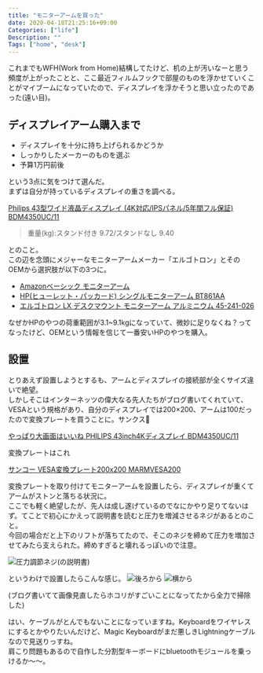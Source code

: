 ```yaml
---
title: "モニターアームを買った"
date: 2020-04-18T21:25:16+09:00
Categories: ["life"]
Description: ""
Tags: ["home", "desk"]
---
```


これまでもWFH(Work from Home)結構してたけど、机の上が汚いなーと思う頻度が上がったことと、ここ最近フィルムフックで部屋のものを浮かせていくことがマイブームになっていたので、ディスプレイを浮かそうと思い立ったのであった(遠い目)。

## ディスプレイアーム購入まで
- ディスプレイを十分に持ち上げられるかどうか
- しっかりしたメーカーのものを選ぶ
- 予算1万円前後

という3点に気をつけて選んだ。  
まずは自分が持っているディスプレイの重さを調べる。

[Philips 43型ワイド液晶ディスプレイ (4K対応/IPSパネル/5年間フル保証) BDM4350UC/11](https://amzn.to/2XKWnDF)

>重量(kg):スタンド付き 9.72/スタンドなし 9.40

とのこと。  
この辺を念頭にメジャーなモニターアームメーカー「エルゴトロン」とそのOEMから選択肢が以下の3つに。

- [Amazonベーシック モニターアーム](https://amzn.to/3aeCc3r)
- [HP(ヒューレット・パッカード) シングルモニターアーム BT861AA](https://amzn.to/2KjevMM)
- [エルゴトロン LX デスクマウント モニターアーム アルミニウム 45-241-026](https://amzn.to/2VGxJRM)

なぜかHPのやつの荷重範囲が3.1~9.1kgになっていて、微妙に足りなくね？ってなったけど、OEMという情報を信じて一番安いHPのやつを購入。  

## 設置

とりあえず設置しようとするも、アームとディスプレイの接続部が全くサイズ違いで絶望。  
しかしそこはインターネッツの偉大なる先人たちがブログ書いてくれていて、VESAという規格があり、自分のディスプレイでは200×200、アームは100だったので変換プレートを買うことに。サンクス🙏  

[やっぱり大画面はいいね PHILIPS 43inch4Kディスプレイ BDM4350UC/11](https://ameblo.jp/isaolink/entry-12216444062.html)

変換プレートはこれ

[サンコー VESA変換プレート200x200 MARMVESA200](https://amzn.to/2Kd4UqP)

変換プレートを取り付けてモニターアームを設置したら、ディスプレイが重くてアームがストンと落ちる状況に。  
ここでも軽く絶望したが、先人は成し遂げているのでなにかやり足りてないはず。てことで初心にかえって説明書を読むと圧力を増減させるネジがあるとのこと。  
今回の場合だと上下のリフトが落ちてたので、そこのネジを締めて圧力を増加させてみたら支えられた。締めすぎると壊れるっぽいので注意。

![圧力調節ネジ(の説明書)](/monitor_arm/info.jpg)

というわけで設置したらこんな感じ。
![後ろから](/monitor_arm/back.jpg)
![横から](/monitor_arm/side.jpg)

(ブログ書いてて画像見直したらホコリがすごいことになってたから全力で掃除した)

はい、ケーブルがとんでもないことになっていますね。Keyboardをワイヤレスにするとかやりたいんだけど、Magic Keyboardがまだ悪しきLightningケーブルなので見送りっすね。  
肩こり問題もあるので自作した分割型キーボードにbluetoothモジュールを乗っけるか〜〜。
